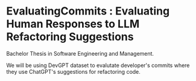 # EvaluatingCommits : Evaluating Human Responses to LLM Refactoring Suggestions
Bachelor Thesis in Software Engineering and Management.

We will be using DevGPT dataset to evalutate developer's commits where they use ChatGPT's suggestions for refactoring code.
